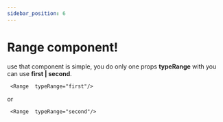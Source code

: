```yaml
---
sidebar_position: 6
---
```


# Range component!

use that component is simple, you do only one props  **typeRange** with you can use **first | second**.

```shell
 <Range  typeRange="first"/>
```


or 

```shell
 <Range  typeRange="second"/>
```



